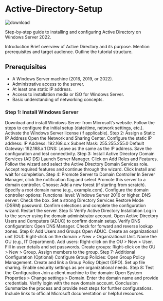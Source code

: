 # Active-Directory-Setup

![download](https://github.com/user-attachments/assets/bbe0457f-3947-4a8b-92d8-f83c828ff609)


Step-by-step guide to installing and configuring Active Directory on Windows Server 2022.

<p>
Introduction
Brief overview of Active Directory and its purpose.
Mention prerequisites and target audience.
Outline the tutorial structure. <br />

## Prerequisites

- A Windows Server machine (2016, 2019, or 2022).
- Administrative access to the server.
- At least one static IP address.
- Access to installation media or ISO for Windows Server.
- Basic understanding of networking concepts.

### Step 1: Install Windows Server

Download and install Windows Server from Microsoft’s website.
Follow the steps to configure the initial setup (date/time, network settings, etc.).
Activate the Windows Server license (if applicable).
Step 2: Assign a Static IP Address
Open the Network and Sharing Center.
Configure the static IP address:
IP Address: 192.168.x.x
Subnet Mask: 255.255.255.0
Default Gateway: 192.168.x.1
DNS: Leave as the same as the IP address.
Save the configuration and test connectivity.
Step 3: Install Active Directory Domain Services (AD DS)
Launch Server Manager.
Click on Add Roles and Features.
Follow the wizard and select the Active Directory Domain Services role.
Accept required features and continue through the wizard.
Click Install and wait for completion.
Step 4: Promote Server to Domain Controller
In Server Manager, click the notification flag and select Promote this server to a domain controller.
Choose:
Add a new forest (if starting from scratch).
Specify a root domain name (e.g., example.com).
Configure the domain controller options:
Functional level: Windows Server 2016 or higher.
DNS server: Check the box.
Set a strong Directory Services Restore Mode (DSRM) password.
Confirm selections and complete the configuration wizard.
Restart the server.
Step 5: Verify Active Directory Installation
Log in to the server using the domain administrator account.
Open Active Directory Users and Computers (ADUC) to confirm domain setup.
Verify DNS configuration:
Open DNS Manager.
Check for forward and reverse lookup zones.
Step 6: Add Users and Groups
Open ADUC.
Create an organizational unit (OU):
Right-click on the domain > New > Organizational Unit.
Name the OU (e.g., IT Department).
Add users:
Right-click on the OU > New > User.
Fill in user details and set passwords.
Create groups:
Right-click on the OU > New > Group.
Assign members to the group.
Step 7: Additional Configuration (Optional)
Configure Group Policies:
Open Group Policy Management.
Create and link a Group Policy Object (GPO).
Set up file sharing.
Enable security settings as per organizational needs.
Step 8: Test the Configuration
Join a client machine to the domain:
Open System Properties > Change settings > Domain.
Enter the domain name and provide credentials.
Verify login with the new domain account.
Conclusion
Summarize the process and provide next steps for further configurations.
Include links to official Microsoft documentation or helpful resources.
</p>

